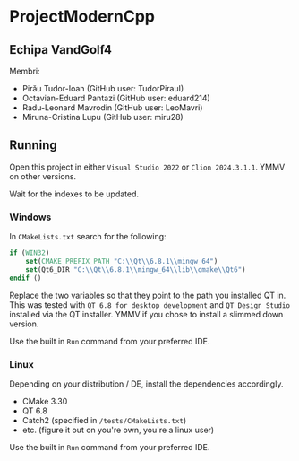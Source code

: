 # ProjectModernCpp

## Echipa VandGolf4

Membri:

* Pirău Tudor-Ioan (GitHub user: TudorPirauI)
* Octavian-Eduard Pantazi (GitHub user: eduard214)
* Radu-Leonard Mavrodin (GitHub user: LeoMavri)
* Miruna-Cristina Lupu (GitHub user: miru28)

## Running

Open this project in either `Visual Studio 2022` or `Clion 2024.3.1.1`. YMMV on other versions.

Wait for the indexes to be updated.

### Windows

In `CMakeLists.txt` search for the following:

```cmake
if (WIN32)
    set(CMAKE_PREFIX_PATH "C:\\Qt\\6.8.1\\mingw_64")
    set(Qt6_DIR "C:\\Qt\\6.8.1\\mingw_64\\lib\\cmake\\Qt6")
endif ()
```

Replace the two variables so that they point to the path you installed QT in. This was tested with
`QT 6.8 for desktop development` and `QT Design Studio` installed via the QT installer. YMMV if you chose to install a
slimmed down version.

Use the built in `Run` command from your preferred IDE.

### Linux

Depending on your distribution / DE, install the dependencies accordingly.

* CMake 3.30
* QT 6.8
* Catch2 (specified in `/tests/CMakeLists.txt`)
* etc. (figure it out on you're own, you're a linux user)

Use the built in `Run` command from your preferred IDE.